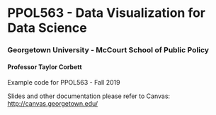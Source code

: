 # PPOL563 - Data Visualization for Data Science
### Georgetown University - McCourt School of Public Policy
#### Professor Taylor Corbett
Example code for PPOL563 - Fall 2019

Slides and other documentation please refer to Canvas: http://canvas.georgetown.edu/

